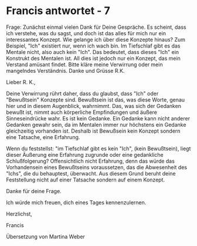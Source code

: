 # Francis antwortet - 7

Frage: Zun&auml;chst einmal vielen Dank f&uuml;r Deine Gespr&auml;che. Es scheint, dass ich verstehe, was du sagst, und doch ist das alles f&uuml;r mich nur ein interessantes Konzept. Wie gelange ich &uuml;ber diese Konzepte hinaus? Zum Beispiel, &quot;Ich&quot; existiert nur, wenn ich wach bin. Im Tiefschlaf gibt es das Mentale nicht, also auch kein &quot;Ich&quot;. Das bedeutet, dass dieses &quot;Ich&quot; ein Konstrukt des Mentalen ist. All dies ist jedoch nur ein Konzept, das mein Verstand am&uuml;sant findet. Bitte kl&auml;re meine Verwirrung oder mein mangelndes Verst&auml;ndnis. Danke und Gr&uuml;sse R.K.&nbsp;

Lieber R. K.,

Deine Verwirrung r&uuml;hrt daher, dass du glaubst, dass &quot;Ich&quot; oder &quot;Bewu&szlig;tsein&quot; Konzepte sind. Bewu&szlig;tsein ist das, was diese Worte, genau hier und in diesem Augenblick, wahrnimmt. Das, was sich der Gedanken bewu&szlig;t ist, nimmt auch k&ouml;rperliche Empfindungen und &auml;u&szlig;ere Sinneseindr&uuml;cke wahr. Es ist kein Gedanke. Ein Gedanke kann nicht anderer Gedanken gewahr sein, da im Mentalen immer nur h&ouml;chstens ein Gedanke gleichzeitig vorhanden ist. Deshalb ist Bewu&szlig;sein kein Konzept sondern eine Tatsache, eine Erfahrung.

Wenn du feststellst: &quot;im Tiefschlaf gibt es kein &quot;Ich&quot;, (kein Bewu&szlig;tsein), liegt dieser &Auml;u&szlig;erung eine Erfahrung zugrunde oder eine gedankliche Schlu&szlig;folgerung? Offensichtlich nicht Erfahrung, denn das w&uuml;rde das Vorhandensein eines Bewu&szlig;tseins voraussetzen, das die Abwesenheit des &quot;Ichs&quot;, die du behauptest, &uuml;berwacht. Aus diesem Grund beruht deine Feststellung nicht auf einer Tatsache sondern auf einem Konzept.

Danke f&uuml;r deine Frage.&nbsp;

Ich w&uuml;rde mich freuen, dich eines Tages kennenzulernen.

  

Herzlichst,

Francis

  

&Uuml;bersetzung von Martina Weber

